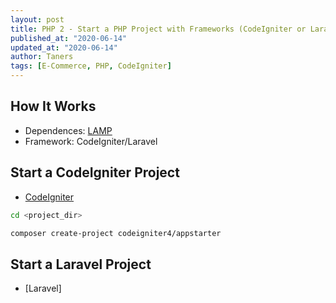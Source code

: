 ```yaml
---
layout: post
title: PHP 2 - Start a PHP Project with Frameworks (CodeIgniter or Laravel)
published_at: "2020-06-14"
updated_at: "2020-06-14"
author: Taners
tags: [E-Commerce, PHP, CodeIgniter]
---
```


## How It Works

- Dependences: [LAMP](https://tane-rs.github.io/2020/06/12/00.html)
- Framework: CodeIgniter/Laravel

## Start a CodeIgniter Project

- [CodeIgniter](https://codeigniter.com/user_guide/installation/installing_composer.html)

```bash
cd <project_dir>

composer create-project codeigniter4/appstarter
```

## Start a Laravel Project

- [Laravel]